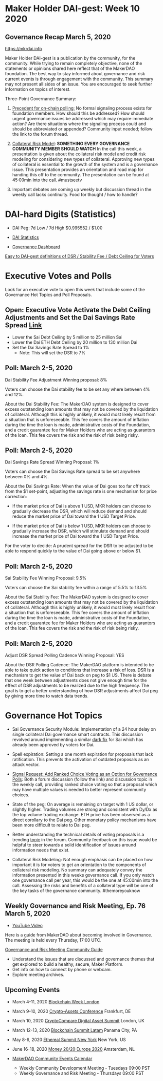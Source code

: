 
# Maker Holder DAI-gest: Week 10 2020
## Governance Recap March 5, 2020

 https://mkrdai.info

Maker Holder DAI-gest is a publication by the community, for the community.  While trying to remain completely objective, none of the statements or opinions shared here reflect that of the MakerDAO foundation. The best way to stay informed about governance and risk current events is through engagement with the community.  This summary may not present all sides of an issue.  You are encouraged to seek further information on topics of interest.

Three-Point Governance Summary:

1)  [Precedent for on-chain polling:](https://forum.makerdao.com/t/signal-request-precedent-for-on-chain-polling/1400) No formal signaling process exists for foundation members.  How should this be addressed?  How should urgent governance issues be addressed which may require immediate action?  Are there situations where the signaling process could and should be abbreviated or appended?  Community input needed; follow the link to the forum thread.

2)  [Collateral Risk Model](https://youtu.be/ZT8flAjPKLU): **SOMETHING EVERY GOVERNANCE COMMUNITY MEMBER SHOULD WATCH** In the call this week, a presentation is given about the collateral risk model and credit risk modeling for considering new types of collateral.  Approving new types of collateral is essential to the growth of the system and is a governance issue.  This presentation provides an orientation and road map for handing this off to the community.  The presentation can be found at 45:00min into the call.  #mustseetv

3)  Important debates are coming up weekly but discussion thread in the weekly call lacks continuity.  Food for thought / how to handle? 

# DAI-hard Digits (Statistics)

* DAI Peg: 7d Low / 7d High	$0.995552 / $1.00

* [DAI Statistics](https://DAIstats.com)

* [Governance Dashboard](https://mkrgov.science)

[Easy to DAI-gest definitions of DSR / Stability Fee / Debt Ceiling for Voters](https://mkrdai.info/digits/)

# Executive Votes and Polls

Look for an executive vote to open this week that include some of the Governance Hot Topics and Poll Proposals.

## Open: Executive Vote Activate the Debt Ceiling Adjustments and Set the Dai Savings Rate Spread [Link](https://vote.makerdao.com/executive-proposal/activate-the-debt-ceiling-adjustments-and-set-the-dai-savings-rate-spread)

* Lower the Sai Debt Ceiling by 5 million to 25 million Sai
* Lower the Dai ETH Debt Ceiling by 20 million to 130 million Dai
* Set the Dai Savings Rate Spread to 1%
   * Note: This will set the DSR to 7%
   
##  Poll: March 2-5, 2020
Dai Stability Fee Adjustment  Winning proposal:  8%

Voters can choose the Dai stability fee to be set any where between 4% and 12%.

About the Dai Stability Fee: The MakerDAO system is designed to cover excess outstanding loan amounts that may not be covered by the liquidation of collateral. Although this is highly unlikely, it would most likely result from a situation that is unforeseeable. This fee covers the amount of inflation during the time the loan is made, administrative costs of the Foundation, and a credit guarantee fee for Maker Holders who are acting as guarantors of the loan. This fee covers the risk and the risk of risk being risky.

## Poll:  March 2-5, 2020
Dai Savings Rate Spread  Winning Proposal: 1%

Voters can choose the Dai Savings Rate spread to be set anywhere between 0% and 4%.  

About the Dai Savings Rate:  When the value of Dai goes too far off track from the $1 set-point, adjusting the savings rate is one mechanism for price correction:

   * If the market price of Dai is above 1 USD, MKR holders can choose to gradually decrease the DSR, which will reduce demand and should reduce the market price of Dai toward the 1 USD Target Price.
      
   * If the market price of Dai is below 1 USD, MKR holders can choose to gradually increase the DSR, which will stimulate demand and should increase the market price of Dai toward the 1 USD Target Price.

For the voter to decide:  A prudent spread for the DSR to be adjusted to be able to respond quickly to the value of Dai going above or below $1. 
      

## Poll:  March 2-5, 2020
Sai Stability Fee   Winning Proposal:   9.5%

Voters can choose the Sai stability fee within a range of 5.5% to 13.5%

About the Sai Stability Fee: The MakerDAO system is designed to cover excess outstanding loan amounts that may not be covered by the liquidation of collateral. Although this is highly unlikely, it would most likely result from a situation that is unforeseeable. This fee covers the amount of inflation during the time the loan is made, administrative costs of the Foundation, and a credit guarantee fee for Maker Holders who are acting as guarantors of the loan. This fee covers the risk and the risk of risk being risky.

## Poll:  March 2-5, 2020
Adjust DSR Spread Polling Cadence   Winning Proposal:  YES 

About the DSR Polling Cadence:  The MakerDAO platform is intended to be able to take quick action to conditions that increase a risk of loss.  DSR is a mechanism to get the value of Dai back on peg to $1 US.  There is debate that one week between adjustments does not give enough time for the effect of DSR adjustments to be realized due to the high frequency.  The goal is to get a better understanding of how DSR adjustments affect Dai peg by giving more time to watch data trends.

# Governance Hot Topics

* Sai Governance Security Module: Implementation of a 24 hour delay on single collateral Dai governance smart contracts.  This discussion revolved around implementing a similar [dark fix](https://forum.makerdao.com/t/dark-fix-mechanism-a-proposal-for-handling-critical-vulnerabilities-in-the-maker-protocol/1297) for Sai which has already been approved by voters for Dai.

*  Spell expiration:  Setting a one month expiration for proposals that lack ratification.  This prevents the activation of outdated proposals as an attack vector.

* [Signal Request: Add Ranked Choice Voting as an Option for Governance Polls](https://forum.makerdao.com/t/signal-request-add-ranked-choice-voting-as-an-option-for-governance-polls/1274):  Both a forum discussion (follow the link) and discussion topic in the weekly call, providing ranked choice voting so that a proposal which may have multiple values is needed to better represent community choices.

* State of the peg:  On average is remaining on target with 1 US dollar, or slightly higher.  Trading volumes are strong and consistent with Dy/Dx as the top volume trading exchange.  ETH price has been observed as a direct corollary to the Dai peg.  Other monetary policy mechanisms have been more difficult to relate to Dai peg.

* Better understanding the technical details of voting proposals is a trending [topic](https://forum.makerdao.com/t/need-more-explanation-on-vote-proposals/1386/21) in the forum.  Community feedback on this issue would be helpful to steer towards a solid identification of issues around information needs that exist.

*  Collateral Risk Modeling:  Not enough emphasis can be placed on how important it is for voters to get an orientation to the components of collateral risk modeling.  No summary can adequately convey the information presented in this weeks governance call.  If you only watch one governance call per year, this would be the one at 45:00min into the call.  Assessing the risks and benefits of a collateral type will be one of the key tasks of the governance community.  #themoreyouknow


## Weekly Governance and Risk Meeting, Ep. 76 March 5, 2020

* [YouTube Video](https://youtu.be/ZT8flAjPKLU)

Here is a guide from MakerDAO about becoming involved in Governance.  The meeting is held every Thursday, 17:00 UTC.

[Governance and Risk Meeting Community Guide](https://community-development.makerdao.com/governance/governance-and-risk-meetings)
* Understand the issues that are discussed and governance themes that get explored to build a healthy, secure, Maker Platform.
* Get info on how to connect by phone or webcam.
* Explore meeting archives.

## Upcoming Events

* March 4-11, 2020 [Blockchain Week London](https://www.blockchainweek.com/)

* March 9-10, 2020 [Crypto-Assets Conference](https://crypto-assets-conference.de/) Frankfurt, DE

* March 10, 2020 [CryptoCompare Digital Asset Summit](https://summit.cryptocompare.com/) London, UK

* March 12-13, 2020 [Blockchain Summit Latam](https://www.blockchainsummit.la/) Panama City, PA

* May 8-9, 2020 [Ethereal Summit New York](https://www.etherealsummit.com/) New York, US

* June 16-18, 2020 [Money 20/20 Europe 2020](https://europe.money2020.com/) Amsterdam, NL

* [MakerDAO Community Events Calendar](https://calendar.google.com/calendar/embed?src=makerdao.com_3efhm2ghipksegl009ktniomdk%40group.calendar.google.com&ctz=America%2FLos_Angeles)
    * Weekly Community Development Meeting - Tuesdays 09:00 PST
    * Weekly Governance and Risk Meeting - Thursdays 09:00 PST
